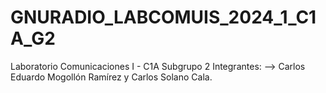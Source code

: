 # GNURADIO_LABCOMUIS_2024_1_C1A_G2
Laboratorio Comunicaciones I - C1A Subgrupo 2
Integrantes:
--> Carlos Eduardo Mogollón Ramírez y Carlos Solano Cala.
